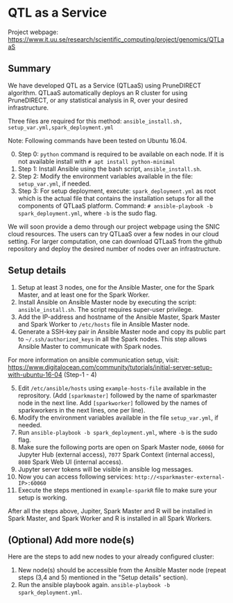 # QTL as a Service

Project webpage: https://www.it.uu.se/research/scientific_computing/project/genomics/QTLaaS

## Summary
We have developed QTL as a Service (QTLaaS) using PruneDIRECT algorithm. QTLaaS automatically deploys an R cluster for using PruneDIRECT, or any statistical analysis in R, over your desired infrastructure.
 
Three files are required for this method: `ansible_install.sh, setup_var.yml,spark_deployment.yml`

Note: Following commands have been tested on Ubuntu 16.04.  

0. Step 0: `python` command is required to be available on each node. If it is not available install with `# apt install python-minimal`   
1. Step 1: Install Ansible using the bash script, `ansible_install.sh`.
2. Step 2: Modify the environment variables available in the file: `setup_var.yml`, if needed.
3. Step 3: For setup deployment, execute: `spark_deployment.yml` as root which is the actual file that contains the installation setups for all the components of QTLaaS platform. Command: `# ansible-playbook -b spark_deployment.yml`, where `-b` is the sudo flag. 

We will soon provide a demo through our project webpage using the SNIC cloud resources. The users can try QTLaaS over a few nodes in our cloud setting. For larger computation, one can download QTLaaS from the github repository and deploy the desired number of nodes over an infrastructure.

## Setup details

1. Setup at least 3 nodes, one for the Ansible Master, one for the Spark Master, and at least one for the Spark Worker. 
2. Install Ansible on Ansible Master node by executing the script: `ansible_install.sh`. The script requires super-user privilege. 
3. Add the IP-address and hostname of the Ansible Master, Spark Master and Spark Worker to 
`/etc/hosts`
file in Ansible Master node.
4. Generate a SSH-key pair in Ansible Master node and copy its public part to `~/.ssh/authorized_keys` in all the Spark nodes. This step allows Ansible Master to communicate with Spark nodes. 

For more information on ansible communication setup, visit: https://www.digitalocean.com/community/tutorials/initial-server-setup-with-ubuntu-16-04 (Step-1 - 4)

5. Edit `/etc/ansible/hosts` using `example-hosts-file` available in the reprository. (Add `[sparkmaster]` followed by the name of sparkmaster node in the next line. Add `[sparkworker]` followed by the names of sparkworkers in the next lines, one per line).
6. Modify the environment variables available in the file `setup_var.yml`, if needed.
7. Run `ansible-playbook -b spark_deployment.yml`, where `-b` is the sudo flag.
8. Make sure the following ports are open on Spark Master node, `60060` for Jupyter Hub (external access), `7077` Spark Context (internal access), `8080` Spark Web UI (internal access).
9. Jupyter server tokens will be visible in ansible log messages.
10. Now you can access following services: 
`http://<sparkmaster-external-IP>:60060`
11. Execute the steps mentioned in `example-sparkR` file to make sure your setup is working. 

After all the steps above, Jupiter, Spark Master and R will be installed in Spark Master, and Spark Worker and R is installed in all Spark Workers.

## (Optional) Add more node(s)

Here are the steps to add new nodes to your already configured cluster:

1. New node(s) should be accessible from the Ansible Master node (repeat steps (3,4 and 5) mentioned in the "Setup details" section).    
2. Run the ansible playbook again. `ansible-playbook -b spark_deployment.yml`.
